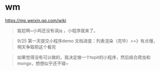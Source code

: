 # wm

https://mp.weixin.qq.com/wiki

>尴尬啊~小鸡还没有读jq ，小程序就来了。 

>9/25 第一天提交小程序demo
文档进度：列表渲染（完毕）==》有点慢，明天争取把这个看完

>如果觉得没有可以做的，我决定做一个topit的小程序，然后结合爬虫和mongo，想想似乎还不错~
